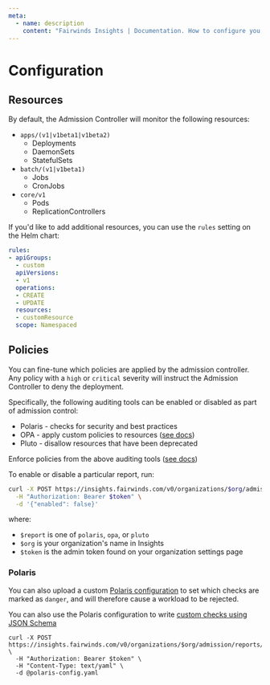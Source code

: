 ```yaml
---
meta:
  - name: description
    content: "Fairwinds Insights | Documentation. How to configure you the Admission controller. "
---
```

# Configuration
## Resources
By default, the Admission Controller will monitor the following resources:
* `apps/(v1|v1beta1|v1beta2)`
  * Deployments
  * DaemonSets
  * StatefulSets
* `batch/(v1|v1beta1)`
  * Jobs
  * CronJobs
* `core/v1`
  * Pods
  * ReplicationControllers

If you'd like to add additional resources, you can use the `rules`
setting on the Helm chart:
```yaml
rules:
- apiGroups:
  - custom
  apiVersions:
  - v1
  operations:
  - CREATE
  - UPDATE
  resources:
  - customResource
  scope: Namespaced
```

## Policies
You can fine-tune which policies are applied by the admission controller. Any policy with a `high` or `critical` severity will instruct the Admission Controller to deny the deployment. 

Specifically, the following auditing tools
can be enabled or disabled as part of admission control:
* Polaris - checks for security and best practices
* OPA - apply custom policies to resources ([see docs](/configure/policy/opa))
* Pluto - disallow resources that have been deprecated

Enforce policies from the above auditing tools ([see docs](/configure/admission/enforce))

To enable or disable a particular report, run:
```bash
curl -X POST https://insights.fairwinds.com/v0/organizations/$org/admission/reports/$report \
  -H "Authorization: Bearer $token" \
  -d '{"enabled": false}'
```

where:
* `$report` is one of `polaris`, `opa`, or `pluto`
* `$org` is your organization's name in Insights
* `$token` is the admin token found on your organization settings page

### Polaris
You can also upload a custom
[Polaris configuration](https://polaris.docs.fairwinds.com/customization/checks/)
to set which checks are marked as `danger`, and will therefore cause a workload to be rejected.


You can also use the Polaris configuration to write
[custom checks using JSON Schema](https://polaris.docs.fairwinds.com/customization/custom-checks/)

```
curl -X POST https://insights.fairwinds.com/v0/organizations/$org/admission/reports/polaris/config \
  -H "Authorization: Bearer $token" \
  -H "Content-Type: text/yaml" \
  -d @polaris-config.yaml
```